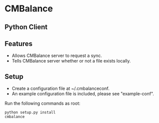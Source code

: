 CMBalance
=========

Python Client
-------------

## Features
* Allows CMBalance server to request a sync.
* Tells CMBalance server whether or not a file exists locally.

## Setup
* Create a configuration file at ~/.cmbalanceconf.
* An example configuration file is included, please see "example-conf".

Run the following commands as root:

    python setup.py install
    cmbalance
